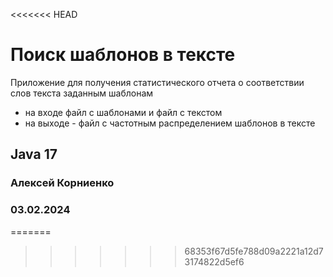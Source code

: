 <<<<<<< HEAD
# Поиск шаблонов в тексте

Приложение для получения статистического отчета
о соответствии слов текста заданным шаблонам

- на входе файл с шаблонами и файл с текстом
- на выходе - файл с частотным распределением шаблонов в тексте

## Java 17
### Алексей Корниенко
### 03.02.2024
=======

>>>>>>> 68353f67d5fe788d09a2221a12d73174822d5ef6
